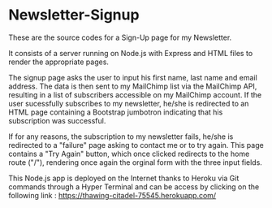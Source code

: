 # Newsletter-Signup

These are the source codes for a Sign-Up page for my Newsletter.

It consists of a server running on Node.js with Express and HTML files to render the appropriate pages.

The signup page asks the user to input his first name, last name and email address. The data is then sent to my MailChimp list via the MailChimp API, resulting in a list of subscribers accessible on my MailChimp account. If the user sucessfully subscribes to my newsletter, he/she is redirected to an HTML page containing a Bootstrap jumbotron indicating that his subscription was successful.

If for any reasons, the subscription to my newsletter fails, he/she is redirected to a "failure" page asking to contact me or to try again. This page contains a "Try Again" button, which once clicked redirects to the home route ("/"), rendering once again the orginal form with the three input fields.

This Node.js app is deployed on the Internet thanks to Heroku via Git commands through a Hyper Terminal and can be access by clicking on the following link : https://thawing-citadel-75545.herokuapp.com/
